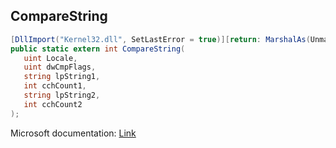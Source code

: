 ## CompareString

```csharp
[DllImport("Kernel32.dll", SetLastError = true)][return: MarshalAs(UnmanagedType.Bool)]
public static extern int CompareString(
   uint Locale,
   uint dwCmpFlags,
   string lpString1,
   int cchCount1,
   string lpString2,
   int cchCount2
);
```

Microsoft documentation: [Link](https://learn.microsoft.com/en-us/windows/win32/api/winnls/nf-winnls-comparestring)
